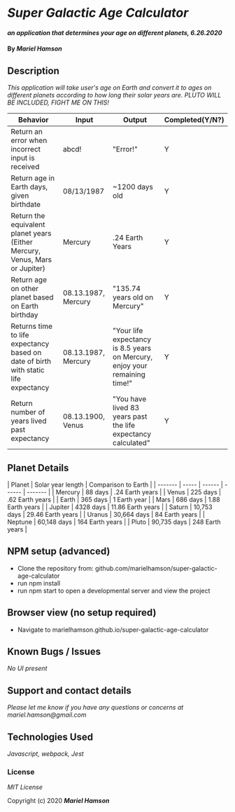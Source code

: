 # _Super Galactic Age Calculator_

#### _an application that determines your age on different planets, 6.26.2020_

#### By _Mariel Hamson_

## Description

_This application will take user's age on Earth and convert it to ages on different planets according to how long their solar years are. PLUTO WILL BE INCLUDED, FIGHT ME ON THIS!_

| Behavior | Input | Output |  Completed(Y/N?)  | 
| -------- | ----- | ------ | -------- |
|  Return an error when incorrect input is received |  abcd! | "Error!"   | Y |
|  Return age in Earth days, given birthdate | 08/13/1987 | ~1200 days old | Y |
|  Return the equivalent planet years (Either Mercury, Venus, Mars or Jupiter) | Mercury | .24 Earth Years | Y |
|  Return age on other planet based on Earth birthday |  08.13.1987, Mercury | "135.74 years old on Mercury" | Y |
|  Returns time to life expectancy based on date of birth with static life expectancy | 08.13.1987, Mercury | "Your life expectancy is 8.5 years on Mercury, enjoy your remaining time!" | Y |
| Return number of years lived past expectancy | 08.13.1900, Venus | "You have lived 83 years past the life expectancy calculated" | Y |



## Planet Details


| Planet |  Solar year length  | Comparison to Earth |
| ------- | ----- | ------ | ------ | ------- |
| Mercury | 88 days | .24 Earth years |
| Venus | 225 days | .62 Earth years |
| Earth | 365 days | 1 Earth year |
| Mars | 686 days | 1.88 Earth years |
| Jupiter | 4328 days | 11.86 Earth years |
| Saturn | 10,753 days | 29.46 Earth years |
| Uranus | 30,664 days | 84 Earth years |
| Neptune | 60,148 days | 164 Earth years |
| Pluto | 90,735 days | 248 Earth years |

## NPM setup (advanced)

* Clone the repository from: github.com/marielhamson/super-galactic-age-calculator
* run npm install
* run npm start to open a developmental server and view the project

## Browser view (no setup required)

* Navigate to marielhamson.github.io/super-galactic-age-calculator

## Known Bugs / Issues

_No UI present_

## Support and contact details

_Please let me know if you have any questions or concerns at mariel.hamson@gmail.com_

## Technologies Used

_Javascript, webpack, Jest_

### License

*MIT License*

Copyright (c) 2020 **_Mariel Hamson_**